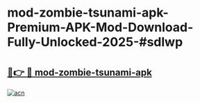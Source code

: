 # mod-zombie-tsunami-apk-Premium-APK-Mod-Download-Fully-Unlocked-2025-#sdlwp

# <h2><a href="https://bedroomkl.my?title=mod-zombie-tsunami-apk&ref=1AP">🔗👉 🔴 mod-zombie-tsunami-apk</a></h2>

[![acn](https://github.com/user-attachments/assets/0f9c940e-d8b0-45ae-aac7-cd30a18b3e1c)](https://bedroomkl.my?title=mod-zombie-tsunami-apk&ref=1AP)

